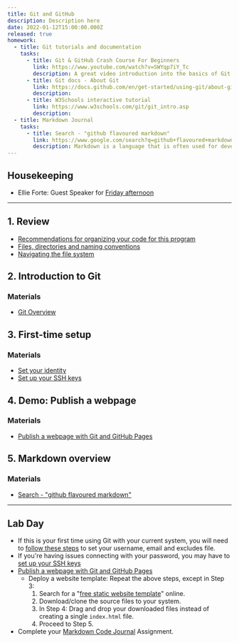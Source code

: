 ```yaml
---
title: Git and GitHub
description: Description here
date: 2022-01-12T15:00:00.000Z
released: true
homework:
  - title: Git tutorials and documentation
    tasks:
      - title: Git & GitHub Crash Course For Beginners
        link: https://www.youtube.com/watch?v=SWYqp7iY_Tc
        description: A great video introduction into the basics of Git and GitHub. We'll be referencing many Traversy Media videos in this course.
      - title: Git docs - About Git
        link: https://docs.github.com/en/get-started/using-git/about-git
        description:
      - title: W3Schools interactive tutorial
        link: https://www.w3schools.com/git/git_intro.asp
        description:
  - title: Markdown Journal
    tasks:
      - title: Search - "github flavoured markdown"
        link: https://www.google.com/search?q=github+flavoured+markdown+cheatsheet
        description: Markdown is a language that is often used for developer documentation. Your coding journal will be written in markdown!
---
```


## Housekeeping
- Ellie Forte: Guest Speaker for [Friday afternoon](/dsgn-270/lessons/day-02)

---

## 1. Review
- [Recommendations for organizing your code for this program](/labs/setup/workspace)
- [Files, directories and naming conventions](https://gist.github.com/acidtone/d77059ec1851eff266339a3df70f6984)
- [Navigating the file system](https://gist.github.com/acidtone/316d2bd9cf59f841684dbd68ffc3ee95)

## 2. Introduction to Git
### Materials
- [Git Overview](/library/tools/git)

## 3. First-time setup
### Materials
- [Set your identity](https://gist.github.com/acidtone/6ca4c62d88570732d3760904ef965e4d)
- [Set up your SSH keys](https://gist.github.com/acidtone/dd9ae11a238e9f14ad0b066298f35dc5)

## 4. Demo: Publish a webpage
### Materials
- [Publish a webpage with Git and GitHub Pages](https://gist.github.com/acidtone/5d45f96bc11fada75038e552f9ba1a5c)

## 5. Markdown overview
### Materials
- [Search - "github flavoured markdown"](https://www.google.com/search?q=github+flavoured+markdown+cheatsheet)

---

## Lab Day
- If this is your first time using Git with your current system, you will need to [follow these steps](https://gist.github.com/acidtone/6ca4c62d88570732d3760904ef965e4d) to set your username, email and excludes file.
- If you're having issues connecting with your password, you may have to [set up your SSH keys](https://gist.github.com/acidtone/dd9ae11a238e9f14ad0b066298f35dc5)
- [Publish a webpage with Git and GitHub Pages](https://gist.github.com/acidtone/5d45f96bc11fada75038e552f9ba1a5c)
    - Deploy a website template: Repeat the above steps, except in Step 3:
        1. Search for a "[free static website template](https://www.google.com/search?q=free+static+website+template)" online.
        2. Download/clone the source files to your system.
        3. In Step 4: Drag and drop your downloaded files instead of creating a single `index.html` file. 
        4. Proceed to Step 5.
- Complete your [Markdown Code Journal](/cpnt-201/assignments/assignment-1) Assignment.


<home-work :home-work="homework">
</home-work>
